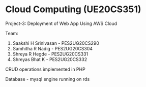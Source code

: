
# Cloud Computing (UE20CS351)
Project-3: Deployment of Web App Using AWS Cloud

 Team:
1. Saakshi H Srinivasan - PES2UG20CS290
2. Samhitha R Nadig - PES2UG20CS304
3. Shreya R Hegde - PES2UG20CS331
4. Shreyas Bhat K - PES2UG20CS332

CRUD operations implemented in PHP

Database - mysql engine running on rds
